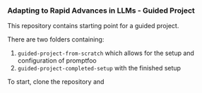 ### Adapting to Rapid Advances in LLMs - Guided Project

This repository contains starting point for a guided project.

There are two folders containing:
1. `guided-project-from-scratch` which allows for the setup and configuration of promptfoo
2. `guided-project-completed-setup` with the finished setup

To start, clone the repository and 